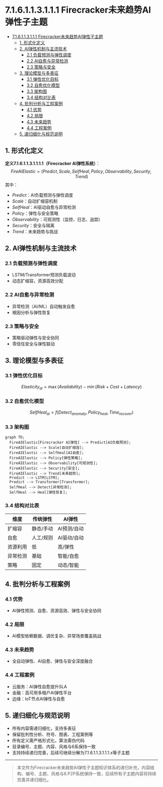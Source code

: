 # 7.1.6.1.1.3.1.1.1 Firecracker未来趋势AI弹性子主题


<!-- TOC START -->

- [7.1.6.1.1.3.1.1.1 Firecracker未来趋势AI弹性子主题](#716113111-firecracker未来趋势ai弹性子主题)
  - [1. 形式化定义](#1-形式化定义)
  - [2. AI弹性机制与主流技术](#2-ai弹性机制与主流技术)
    - [2.1 负载预测与弹性调度](#21-负载预测与弹性调度)
    - [2.2 AI自愈与异常检测](#22-ai自愈与异常检测)
    - [2.3 策略与安全](#23-策略与安全)
  - [3. 理论模型与多表征](#3-理论模型与多表征)
    - [3.1 弹性优化目标](#31-弹性优化目标)
    - [3.2 自愈优化模型](#32-自愈优化模型)
    - [3.3 架构图](#33-架构图)
    - [3.4 结构对比表](#34-结构对比表)
  - [4. 批判分析与工程案例](#4-批判分析与工程案例)
    - [4.1 优势](#41-优势)
    - [4.2 局限](#42-局限)
    - [4.3 未来趋势](#43-未来趋势)
    - [4.4 工程案例](#44-工程案例)
  - [5. 递归细化与规范说明](#5-递归细化与规范说明)

<!-- TOC END -->

## 1. 形式化定义

**定义7.1.6.1.1.3.1.1.1.1（Firecracker AI弹性系统）**：
$$
FireAIElastic = (Predict, Scale, SelfHeal, Policy, Observability, Security, Trend)
$$
其中：

- $Predict$：AI负载预测与弹性调度
- $Scale$：自动扩缩容机制
- $SelfHeal$：AI驱动自愈与异常检测
- $Policy$：弹性与安全策略
- $Observability$：可观测性（监控、日志、追踪）
- $Security$：安全与隔离
- $Trend$：未来趋势与挑战

## 2. AI弹性机制与主流技术

### 2.1 负载预测与弹性调度

- LSTM/Transformer预测负载波动
- 动态扩缩容，资源高效分配

### 2.2 AI自愈与异常检测

- 异常检测（AI/ML）自动触发自愈
- 根因分析与弹性恢复

### 2.3 策略与安全

- 策略驱动弹性与安全协同
- 零信任安全与弹性联动

## 3. 理论模型与多表征

### 3.1 弹性优化目标

$$Elasticity_{ai} = \max (Availability) - \min (Risk + Cost + Latency)$$

### 3.2 自愈优化模型

$$SelfHeal_{ai} = f(Detect_{anomaly}, Policy_{heal}, Time_{recover})$$

### 3.3 架构图

```mermaid
graph TD;
  FireAIElastic[Firecracker AI弹性] --> Predict[AI负载预测];
  FireAIElastic --> Scale[自动扩缩容];
  FireAIElastic --> SelfHeal[AI自愈];
  FireAIElastic --> Policy[弹性策略];
  FireAIElastic --> Observability[可观测性];
  FireAIElastic --> Security[安全];
  FireAIElastic --> Trend[未来趋势];
  Predict --> LSTM[LSTM];
  Predict --> Transformer[Transformer];
  SelfHeal --> Detect[异常检测];
  SelfHeal --> Heal[弹性恢复];
```

### 3.4 结构对比表

| 维度 | 传统弹性 | AI弹性 |
|------|----------|--------|
| 扩缩容 | 静态/手动 | AI预测/自动 |
| 自愈 | 人工/规则 | AI驱动/自动 |
| 资源利用 | 低 | 高/弹性 |
| 异常检测 | 基础 | 智能/自愈 |
| 策略 | 固定 | 动态/智能 |

## 4. 批判分析与工程案例

### 4.1 优势

- AI弹性预测、自愈、资源高效、弹性与安全协同

### 4.2 局限

- AI模型依赖数据、调优复杂、异常场景覆盖挑战

### 4.3 未来趋势

- 全自动弹性、AI自愈、弹性与安全深度融合

### 4.4 工程案例

- 云服务：AI弹性自愈提升SLA
- 金融：高可用多租户AI弹性平台
- 边缘：IoT节点AI弹性与自愈

## 5. 递归细化与规范说明

- 所有内容需递归细化，支持多表征
- 保留批判性分析、符号、图表、工程案例等
- 所有定义需严格形式化，算法需伪代码
- 目录编号、主题、内容、风格与6系保持一致
- 支持持续递归完善，后续可继续分解为7.1.6.1.1.3.1.1.1.x等子主题

---
> 本文件为Firecracker未来趋势AI弹性子主题知识体系的递归补充，内容结构、编号、主题、风格与6.P2P系统保持一致，后续所有子主题内容将持续完善并递归细化。
